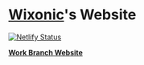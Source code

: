 # [Wixonic](https://github.com/Wixonic/)'s Website

[![Netlify Status](https://api.netlify.com/api/v1/badges/73c9aea6-57b0-4629-9611-c63ace4714e4/deploy-status)](https://wixonic.netlify.app/)

**[Work Branch Website](https://wixonic.github.io/Wixonic/)**
